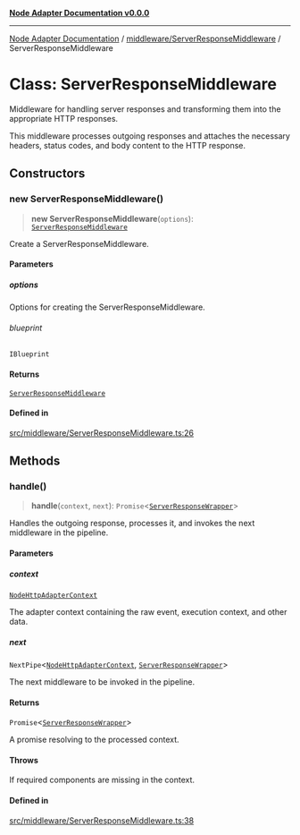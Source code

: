 [**Node Adapter Documentation v0.0.0**](../../../README.md)

***

[Node Adapter Documentation](../../../modules.md) / [middleware/ServerResponseMiddleware](../README.md) / ServerResponseMiddleware

# Class: ServerResponseMiddleware

Middleware for handling server responses and transforming them into the appropriate HTTP responses.

This middleware processes outgoing responses and attaches the necessary headers, status codes,
and body content to the HTTP response.

## Constructors

### new ServerResponseMiddleware()

> **new ServerResponseMiddleware**(`options`): [`ServerResponseMiddleware`](ServerResponseMiddleware.md)

Create a ServerResponseMiddleware.

#### Parameters

##### options

Options for creating the ServerResponseMiddleware.

###### blueprint

`IBlueprint`

#### Returns

[`ServerResponseMiddleware`](ServerResponseMiddleware.md)

#### Defined in

[src/middleware/ServerResponseMiddleware.ts:26](https://github.com/stonemjs/node-adapter/blob/9929d494d97af9b76f0eedfbba8a3119e7dc4922/src/middleware/ServerResponseMiddleware.ts#L26)

## Methods

### handle()

> **handle**(`context`, `next`): `Promise`\<[`ServerResponseWrapper`](../../../ServerResponseWrapper/classes/ServerResponseWrapper.md)\>

Handles the outgoing response, processes it, and invokes the next middleware in the pipeline.

#### Parameters

##### context

[`NodeHttpAdapterContext`](../../../declarations/interfaces/NodeHttpAdapterContext.md)

The adapter context containing the raw event, execution context, and other data.

##### next

`NextPipe`\<[`NodeHttpAdapterContext`](../../../declarations/interfaces/NodeHttpAdapterContext.md), [`ServerResponseWrapper`](../../../ServerResponseWrapper/classes/ServerResponseWrapper.md)\>

The next middleware to be invoked in the pipeline.

#### Returns

`Promise`\<[`ServerResponseWrapper`](../../../ServerResponseWrapper/classes/ServerResponseWrapper.md)\>

A promise resolving to the processed context.

#### Throws

If required components are missing in the context.

#### Defined in

[src/middleware/ServerResponseMiddleware.ts:38](https://github.com/stonemjs/node-adapter/blob/9929d494d97af9b76f0eedfbba8a3119e7dc4922/src/middleware/ServerResponseMiddleware.ts#L38)
